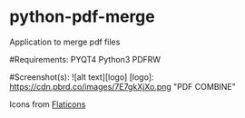 # python-pdf-merge
Application to merge pdf files

#Requirements:
PYQT4
Python3
PDFRW


#Screenshot(s):
![alt text][logo]
[logo]: https://cdn.pbrd.co/images/7E7gkXjXo.png "PDF COMBINE"

Icons from [Flaticons](http://www.flaticon.com)
